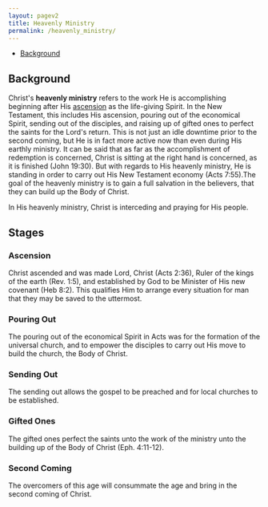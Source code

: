 ```yaml
---
layout: pagev2
title: Heavenly Ministry
permalink: /heavenly_ministry/
---
```

- [Background](#background)

## Background

Christ's **heavenly ministry** refers to the work He is accomplishing beginning after His [ascension](../christ_ascension) as the life-giving Spirit. In the New Testament, this includes His ascension, pouring out of the economical Spirit, sending out of the disciples, and raising up of gifted ones to perfect the saints for the Lord's return. This is not just an idle downtime prior to the second coming, but He is in fact more active now than even during His earthly ministry. It can be said that as far as the accomplishment of redemption is concerned, Christ is sitting at the right hand is concerned, as it is finished (John 19:30). But with regards to His heavenly ministry, He is standing in order to carry out His New Testament economy (Acts 7:55).The goal of the heavenly ministry is to gain a full salvation in the believers, that they can build up the Body of Christ.

In His heavenly ministry, Christ is interceding and praying for His people.


## Stages

### Ascension

Christ ascended and was made Lord, Christ (Acts 2:36), Ruler of the kings of the earth (Rev. 1:5), and established by God to be Minister of His new covenant (Heb 8:2). This qualifies Him to arrange every situation for man that they may be saved to the uttermost.

### Pouring Out

The pouring out of the economical Spirit in Acts was for the formation of the universal church, and to empower the disciples to carry out His move to build the church, the Body of Christ.

### Sending Out

The sending out allows the gospel to be preached and for local churches to be established.

### Gifted Ones

The gifted ones perfect the saints unto the work of the ministry unto the building up of the Body of Christ (Eph. 4:11-12).

### Second Coming

The overcomers of this age will consummate the age and bring in the second coming of Christ.